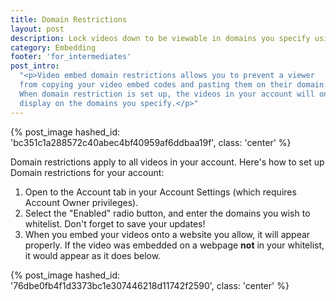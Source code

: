 ```yaml
---
title: Domain Restrictions
layout: post
description: Lock videos down to be viewable in domains you specify using Domain Restrictions. 
category: Embedding
footer: 'for_intermediates'
post_intro:
  "<p>Video embed domain restrictions allows you to prevent a viewer
  from copying your video embed codes and pasting them on their domain.
  When domain restriction is set up, the videos in your account will only
  display on the domains you specify.</p>"
---
```


{% post_image hashed_id: 'bc351c1a288572c40abec4bf40959af6ddbaa19f', class: 'center' %}

Domain restrictions apply to all videos in your account. Here's how to set up
Domain restrictions for your account:

1. Open to the Account tab in your Account Settings (which requires
  Account Owner privileges).
2. Select the "Enabled" radio button, and enter the domains you wish to whitelist.
  Don't forget to save your updates!
3. When you embed your videos onto a website you allow, it will appear
  properly. If the video was embedded on a webpage **not** in your whitelist,
  it would appear as it does below.

{% post_image hashed_id: '76dbe0fb4f1d3373bc1e307446218d11742f2590', class: 'center' %}
